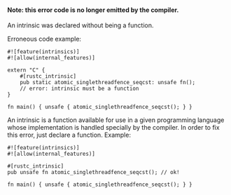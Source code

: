 #### Note: this error code is no longer emitted by the compiler.

An intrinsic was declared without being a function.

Erroneous code example:

```no_run
#![feature(intrinsics)]
#![allow(internal_features)]

extern "C" {
    #[rustc_intrinsic]
    pub static atomic_singlethreadfence_seqcst: unsafe fn();
    // error: intrinsic must be a function
}

fn main() { unsafe { atomic_singlethreadfence_seqcst(); } }
```

An intrinsic is a function available for use in a given programming language
whose implementation is handled specially by the compiler. In order to fix this
error, just declare a function. Example:

```no_run
#![feature(intrinsics)]
#![allow(internal_features)]

#[rustc_intrinsic]
pub unsafe fn atomic_singlethreadfence_seqcst(); // ok!

fn main() { unsafe { atomic_singlethreadfence_seqcst(); } }
```
